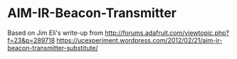 # AIM-IR-Beacon-Transmitter

Based on Jim Eli's write-up from
http://forums.adafruit.com/viewtopic.php?f=23&p=289718
https://ucexperiment.wordpress.com/2012/02/21/aim-ir-beacon-transmitter-substitute/
